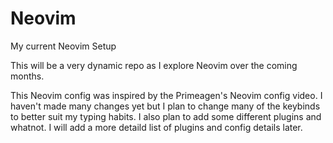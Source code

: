 # Neovim
My current Neovim Setup

This will be a very dynamic repo  as I explore Neovim over the coming months.

This Neovim config was inspired by the Primeagen's Neovim config video. I haven't made many changes yet but I plan to change many of the keybinds to better suit my typing habits. I also plan to add some different plugins and whatnot. I will add a more detaild list of plugins and config details later.
